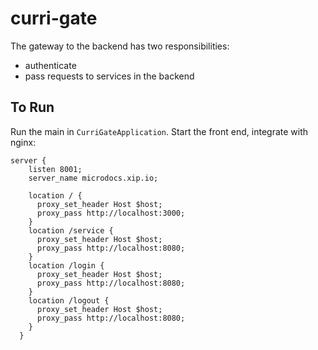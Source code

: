 # curri-gate

The gateway to the backend has two responsibilities:
- authenticate
- pass requests to services in the backend

## To Run

Run the main in `CurriGateApplication`. Start the front end, integrate with nginx:

    server {
        listen 8001;
        server_name microdocs.xip.io;
    
        location / {
          proxy_set_header Host $host;
          proxy_pass http://localhost:3000;
        }
        location /service {
          proxy_set_header Host $host;
          proxy_pass http://localhost:8080;
        }
        location /login {
          proxy_set_header Host $host;
          proxy_pass http://localhost:8080;
        }
        location /logout {
          proxy_set_header Host $host;
          proxy_pass http://localhost:8080;
        }
      }